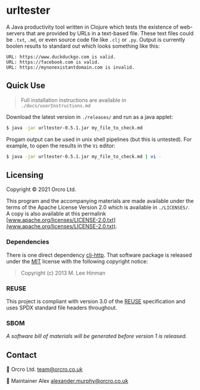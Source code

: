 <!-- SPDX-FileCopyrightText: 2021 Orcro Ltd. team@orcro.co.uk -->
<!-- -->
<!-- SPDX-License-Identifier: Apache-2.0 -->

# urltester

A Java productivity tool written in Clojure which tests the existence of web-servers that are provided by URLs in a text-based file. These text files could be `.txt`, `.md`, or even source code file like `.clj` or `.py`. Output is currently boolen results to standard out which looks something like this:

```
URL: https://www.duckduckgo.com is valid.
URL: https://facebook.com is valid.
URL: https://mynonexistantdomain.com is invalid.
```

## Quick Use

> Full installation instructions are available in `./docs/userInstructions.md`

Download the latest version in `./releases/` and run as a java applet:

```bash
$ java -jar urltester-0.5.1.jar my_file_to_check.md
```

Progam output can be used in unix shell pipelines (but this is untested). For example, to open the results in the `Vi` editor:

```bash
$ java -jar urltester-0.5.1.jar my_file_to_check.md | vi -
```

## Licensing

Copyright © 2021 Orcro Ltd.

This program and the accompanying materials are made available under the terms of the Apache License Version 2.0 which is available in `./LICENSES/`. A copy is also available at this permalink [www.apache.org/licenses/LICENSE-2.0.txt](www.apache.org/licenses/LICENSE-2.0.txt).

### Dependencies

There is one direct dependency [clj-http](https://github.com/dakrone/clj-http). That software package is released under the [MIT](https://mit-license.org) license with the following copyright notice:

> Copyright (c) 2013 M. Lee Hinman

### REUSE

This project is compliant with version 3.0 of the [REUSE](https://reuse.software) specification and uses SPDX standard file headers throughout.

### SBOM

_A software bill of materials will be generated before version 1 is released._

## Contact

:house_with_garden: Orcro Ltd. team@orcro.co.uk

:hammer: Maintainer Alex alexander.murphy@orcro.co.uk
